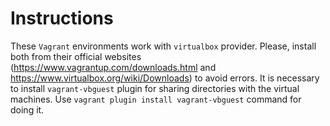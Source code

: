 # Instructions

These `Vagrant` environments work with `virtualbox` provider. Please, install both from their official websites (https://www.vagrantup.com/downloads.html and https://www.virtualbox.org/wiki/Downloads) to avoid errors. It is necessary to install `vagrant-vbguest` plugin for sharing directories with the virtual machines. Use `vagrant plugin install vagrant-vbguest` command for doing it.